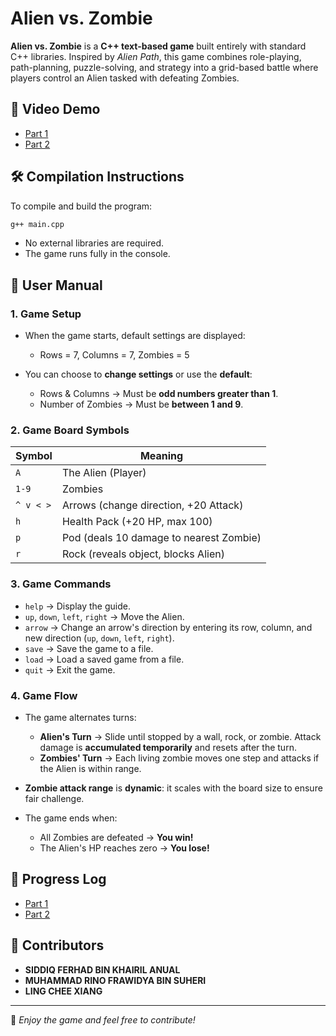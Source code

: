 # Alien vs. Zombie

**Alien vs. Zombie** is a **C++ text-based game** built entirely with standard C++ libraries. Inspired by *Alien Path*, this game combines role-playing, path-planning, puzzle-solving, and strategy into a grid-based battle where players control an Alien tasked with defeating Zombies.

## 🎥 Video Demo

* [Part 1](https://youtu.be/Jzz_fhH3CvA)
* [Part 2](https://youtu.be/2Yp9cdy-eII)

## 🛠️ Compilation Instructions

To compile and build the program:

```sh
g++ main.cpp
```

* No external libraries are required.
* The game runs fully in the console.

## 📖 User Manual

### 1. Game Setup

* When the game starts, default settings are displayed:

  * Rows = 7, Columns = 7, Zombies = 5
* You can choose to **change settings** or use the **default**:

  * Rows & Columns → Must be **odd numbers greater than 1**.
  * Number of Zombies → Must be **between 1 and 9**.

### 2. Game Board Symbols

| Symbol    | Meaning                                 |
| --------- | --------------------------------------- |
| `A`       | The Alien (Player)                      |
| `1-9`     | Zombies                                 |
| `^ v < >` | Arrows (change direction, +20 Attack)   |
| `h`       | Health Pack (+20 HP, max 100)           |
| `p`       | Pod (deals 10 damage to nearest Zombie) |
| `r`       | Rock (reveals object, blocks Alien)     |

### 3. Game Commands

* `help` → Display the guide.
* `up`, `down`, `left`, `right` → Move the Alien.
* `arrow` → Change an arrow's direction by entering its row, column, and new direction (`up`, `down`, `left`, `right`).
* `save` → Save the game to a file.
* `load` → Load a saved game from a file.
* `quit` → Exit the game.

### 4. Game Flow

* The game alternates turns:

  * **Alien's Turn** → Slide until stopped by a wall, rock, or zombie. Attack damage is **accumulated temporarily** and resets after the turn.
  * **Zombies' Turn** → Each living zombie moves one step and attacks if the Alien is within range.
* **Zombie attack range** is **dynamic**: it scales with the board size to ensure fair challenge.
* The game ends when:

  * All Zombies are defeated → **You win!**
  * The Alien's HP reaches zero → **You lose!**

## 📜 Progress Log

* [Part 1](PART1.md)
* [Part 2](PART2.md)

## 👥 Contributors

* **SIDDIQ FERHAD BIN KHAIRIL ANUAL**
* **MUHAMMAD RINO FRAWIDYA BIN SUHERI**
* **LING CHEE XIANG**

---

🚀 *Enjoy the game and feel free to contribute!*
